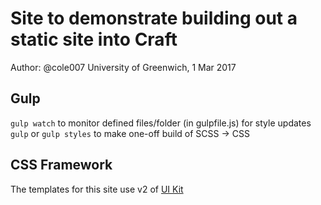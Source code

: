 # Site to demonstrate building out a static site into Craft

Author: @cole007
University of Greenwich, 1 Mar 2017

## Gulp

`gulp watch` to monitor defined files/folder (in gulpfile.js) for style updates
`gulp` or `gulp styles` to make one-off build of SCSS -> CSS


## CSS Framework

The templates for this site use v2 of [UI Kit](https://getuikit.com/v2/docs/)